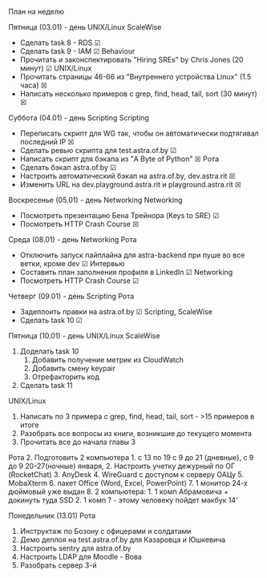 План на неделю

Пятница (03.01) - день UNIX/Linux
ScaleWise
* Сделать task 8 - RDS ☑
* Сделать task 9 - IAM ☑
Behaviour
* Прочитать и законспектировать "Hiring SREs" by Chris Jones (20 минут) ☑
UNIX/Linux
* Прочитать страницы 46-66 из "Внутреннего устройства Linux" (1.5 часа) ☒
* Написать несколько примеров с grep, find, head, tail, sort (30 минут) ☒


Суббота (04.01) - день Scripting
Scripting
* Переписать скрипт для WG так, чтобы он автоматически подтягивал последний IP ☒
* Сделать ревью скрипта для test.astra.of.by ☑
* Написать скрипт для бэкапа из "A Byte of Python" ☒
Рота
* Сделать бэкап astra.of.by ☑
* Настроить автоматический бэкап на astra.of.by, dev.astra.rit ☒
* Изменить URL на dev.playground.astra.rit и playground.astra.rit ☒


Воскресенье (05.01) - день Networking
Networking
* Посмотреть презентацию Бена Трейнора (Keys to SRE) ☑
* Посмотреть HTTP Crash Course ☒


Среда (08.01) - день Networking
Рота
* Отключить запуск пайплайна для astra-backend при пуше во все ветки, кроме dev ☑
Интервью
 * Составить план заполнения профиля в LinkedIn ☑
Networking
* Посмотреть HTTP Crash Course ☑


Четверг (09.01) - день Scripting
Рота
* Задеплоить правки на astra.of.by ☑
Scripting, ScaleWise
* Сделать task 10 ☑


Пятница (10.01) - день UNIX/Linux
ScaleWise
1. Доделать task 10
	1. Добавить получение метрик из CloudWatch
	2. Добавить смену keypair
	3. Отрефакторить код
2. Сделать task 11

UNIX/Linux
1. Написать по 3 примера с grep, find, head, tail, sort - >15 примеров в итоге
2. Разобрать все вопросы из книги, возникшие до текущего момента
3. Прочитать все до начала главы 3

Рота
2. Подготовить 2 компьютера
	1. с 13 по 19 с 9 до 21 (дневные), с 9 до 9 20-27(ночные) января,
	2. Настроить учетку дежурный по ОГ (RocketChat)
	3. AnyDesk
	4. WireGuard с доступом к серверу ОАЦу
	5. MobaXterm
	6. пакет Office (Word, Excel, PowerPoint)
	7. 1 монитор 24-х дюймовый уже выдан
	8. 2 компьютера:
		1. 1 комп Абрамовича + докинуть туда SSD
		2. 1 комп ? - этому человеку пойдет макбук 14'

Понедельник (13.01)
Рота
1. Инструктаж по Бозону с офицерами и солдатами
2. Демо деплоя на test.astra.of.by для Казаровца и Юшкевича
3. Настроить sentry для astra.of.by
4. Настроить LDAP для Moodle - Вова
5. Разобрать сервер 3-й
